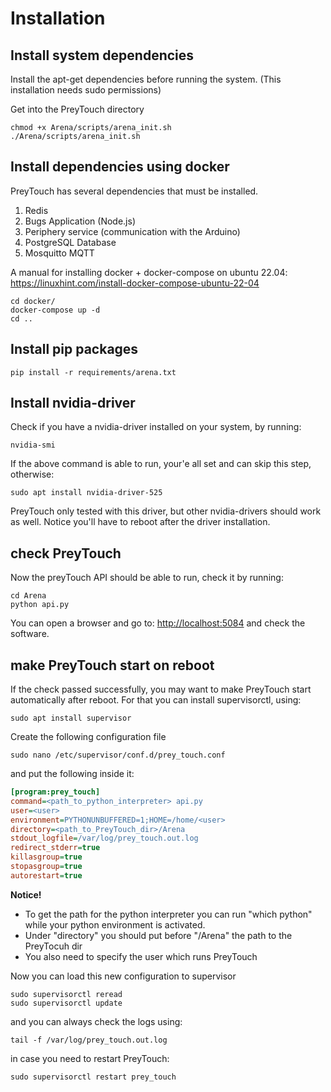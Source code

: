 # Installation

## Install system dependencies

Install the apt-get dependencies before running the system. (This installation needs sudo permissions)

Get into the PreyTouch directory

```console
chmod +x Arena/scripts/arena_init.sh
./Arena/scripts/arena_init.sh
```

## Install dependencies using docker

PreyTouch has several dependencies that must be installed.

1. Redis
2. Bugs Application (Node.js)
3. Periphery service (communication with the Arduino)
4. PostgreSQL Database
5. Mosquitto MQTT

A manual for installing docker + docker-compose on ubuntu 22.04: <https://linuxhint.com/install-docker-compose-ubuntu-22-04>

```console
cd docker/
docker-compose up -d
cd ..
```

## Install pip packages

```console
pip install -r requirements/arena.txt
```

## Install nvidia-driver

Check if you have a nvidia-driver installed on your system, by running:

```console
nvidia-smi
```

If the above command is able to run, your'e all set and can skip this step, otherwise:

```console
sudo apt install nvidia-driver-525
```

PreyTouch only tested with this driver, but other nvidia-drivers should work as well. Notice you'll have to reboot after the driver installation.

## check PreyTouch

Now the preyTouch API should be able to run, check it by running:

```console
cd Arena
python api.py
```

You can open a browser and go to: <http://localhost:5084> and check the software.

## make PreyTouch start on reboot

If the check passed successfully, you may want to make PreyTouch start automatically after reboot. For that you can install supervisorctl, using:

```console
sudo apt install supervisor
```

Create the following configuration file

```console
sudo nano /etc/supervisor/conf.d/prey_touch.conf
```

and put the following inside it:

```ini
[program:prey_touch]
command=<path_to_python_interpreter> api.py
user=<user>
environment=PYTHONUNBUFFERED=1;HOME=/home/<user>
directory=<path_to_PreyTouch_dir>/Arena
stdout_logfile=/var/log/prey_touch.out.log
redirect_stderr=true
killasgroup=true
stopasgroup=true
autorestart=true
```

**Notice!**

- To get the path for the python interpreter you can run "which python" while your python environment is activated.
- Under "directory" you should put before "/Arena" the path to the PreyTocuh dir
- You also need to specify the user which runs PreyTouch

Now you can load this new configuration to supervisor

```console
sudo supervisorctl reread
sudo supervisorctl update
```

and you can always check the logs using:

```console
tail -f /var/log/prey_touch.out.log
```

in case you need to restart PreyTouch:

```console
sudo supervisorctl restart prey_touch
```
